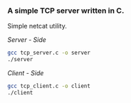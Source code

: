 ### A simple TCP server written in C.

Simple netcat utility.

*Server - Side*
```bash
gcc tcp_server.c -o server
./server
```

*Client - Side*
```bash
gcc tcp_client.c -o client
./client
```
